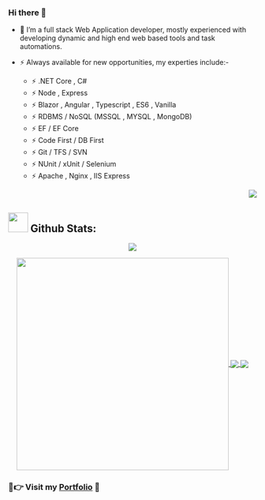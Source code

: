 ### Hi there 👋

- 🔭 I’m a full stack Web Application developer, mostly experienced with developing dynamic and high end web based tools and task automations.

- ⚡ Always available for new opportunities, my experties include:-

  - ⚡ .NET Core , C#
  - ⚡ Node , Express
  - ⚡ Blazor , Angular , Typescript , ES6 , Vanilla
  - ⚡ RDBMS / NoSQL (MSSQL , MYSQL , MongoDB)
  - ⚡ EF / EF Core
  - ⚡ Code First / DB First
  - ⚡ Git / TFS / SVN
  - ⚡ NUnit / xUnit / Selenium
  - ⚡ Apache , Nginx , IIS Express
  <!-- <p align="right"><img src="https://komarev.com/ghpvc/?username=evilprince2009&label=Profile%20views&color=0e75b6&style=flat" alt="evilprince2009"/></p> -->

  <samp>
    <p align="right"><img src="https://profile-counter.glitch.me/evilprince2009/count.svg" />
    </p>
  </samp>

## <img src="https://media.giphy.com/media/ZCN6F3FAkwsyOGU2RS/giphy.gif" width="40"> **Github Stats:**

<p align="center">
   <img align="center" src="https://github-readme-streak-stats.herokuapp.com/?user=evilprince2009&theme=algolia&hide_border=true"/>
</p>

 <p align="center">
  <a href="https://github.com/evilprince2009">
   <img width="430" align="center" src="https://github-readme-stats.vercel.app/api?username=evilprince2009&show_icons=true&theme=algolia&count_private=true">
  </a>
  <a href="https://github.com/evilprince2009">
    <img align="center" src="https://github-readme-stats.anuraghazra1.vercel.app/api/top-langs/?username=evilprince2009&layout=compact&theme=algolia&langs_count=6" />
  </a>
  <a href="https://github.com/evilprince2009">
    <img align="center" src="https://activity-graph.herokuapp.com/graph?username=evilprince2009&theme=react-dark&hide_title=true&hide_border=true&area=true" />
  </a>
</p>

### 💖👉 Visit my [Portfolio](https://evilprince2009.netlify.app/) 🦅

<!--[![trophy](https://github-profile-trophy.vercel.app/?username=evilprince2009)](https://github.com/evilprince2009/github-profile-trophy)-->
